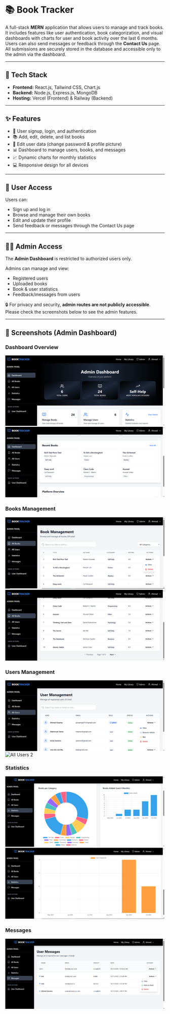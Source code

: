 # 📚 Book Tracker

A full-stack **MERN** application that allows users to manage and track books.  
It includes features like user authentication, book categorization, and visual dashboards with charts for user and book activity over the last 6 months.  
Users can also send messages or feedback through the **Contact Us** page.  
All submissions are securely stored in the database and accessible only to the admin via the dashboard.

---

## 🧰 Tech Stack
- **Frontend:** React.js, Tailwind CSS, Chart.js  
- **Backend:** Node.js, Express.js, MongoDB  
- **Hosting:** Vercel (Frontend) & Railway (Backend)

---

## ✨ Features
- 👤 User signup, login, and authentication  
- 📚 Add, edit, delete, and list books  
- 📝 Edit user data (change password & profile picture)  
- 📊 Dashboard to manage users, books, and messages  
- 📈 Dynamic charts for monthly statistics  
- 💻 Responsive design for all devices  

---

## 👥 User Access
Users can:
- Sign up and log in  
- Browse and manage their own books  
- Edit and update their profile  
- Send feedback or messages through the Contact Us page  

---

## 🧑‍💼 Admin Access
The **Admin Dashboard** is restricted to authorized users only.  

Admins can manage and view:
- Registered users  
- Uploaded books  
- Book & user statistics  
- Feedback/messages from users  

🔒 For privacy and security, **admin routes are not publicly accessible**.  
Please check the screenshots below to see the admin features.

---

## 📸 Screenshots (Admin Dashboard)

### Dashboard Overview
![Admin Dashboard 1](./screenshots/admindb1.PNG)
![Admin Dashboard 2](./screenshots/admindb2.PNG)

### Books Management
![All Books 1](./screenshots/admin-all-books.PNG)
![All Books 2](./screenshots/admin-all-books2.PNG)

### Users Management
![All Users 1](./screenshots/admin-all-users1.PNG)
![All Users 2](./screenshots/admin-all-users2.PNG)

### Statistics
![Stats 1](./screenshots/admin-stats1.PNG)
![Stats 2](./screenshots/admin-stats2.PNG)

### Messages
![Messages](./screenshots/admin-msg1.PNG)
